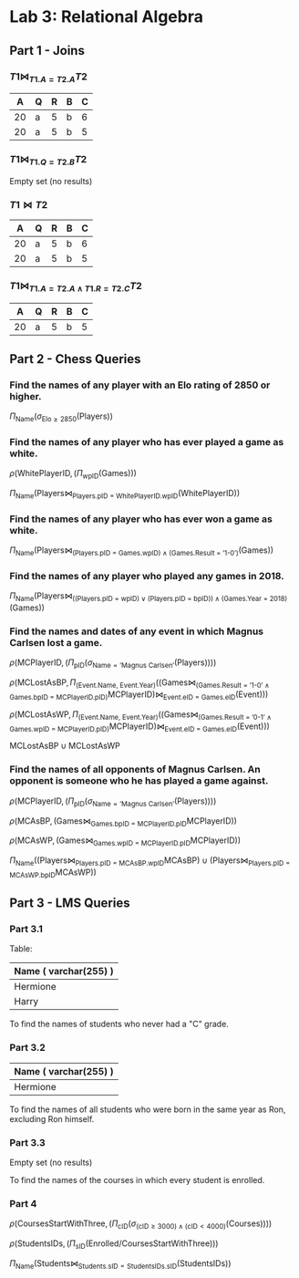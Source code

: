 # Lab 3: Relational Algebra

## Part 1 - Joins

### $T1 \bowtie _{T1.A = T2.A} T2$

| A   | Q | R | B | C |
| --- | - | - | - | - |
| 20  | a | 5 | b | 6 |
| 20  | a | 5 | b | 5 |

### $T1 \bowtie _{T1.Q = T2.B} T2$

Empty set (no results)

### $T1 \bowtie  T2$

| A   | Q | R | B | C |
| --- | - | - | - | - |
| 20  | a | 5 | b | 6 |
| 20  | a | 5 | b | 5 |

###  $T1 \bowtie _{T1.A = T2.A \wedge T1.R = T2.C} T2$

| A   | Q | R | B | C |
| --- | - | - | - | - |
| 20  | a | 5 | b | 5 |

## Part 2 - Chess Queries

### Find the names of any player with an Elo rating of 2850 or higher.

$\Pi_{\text{Name}}(\sigma_{\text{Elo} \geq 2850}(\text{Players}))$

### Find the names of any player who has ever played a game as white.

$\rho({\text{WhitePlayerID}},(\Pi_\text{wpID}(\text{Games})))$

$\Pi_{\text{Name}}(\text{Players} \bowtie _\text{Players.pID = WhitePlayerID.wpID} (\text{WhitePlayerID}))$


### Find the names of any player who has ever won a game as white.

$\Pi_{\text{Name}}(\text{Players} \bowtie_{{\text{(Players.pID = Games.wpID)} \land {\text{(Games.Result = '1-0')}}}}(\text{Games}))$

### Find the names of any player who played any games in 2018.

$\Pi_{\text{Name}}(\text{Players} \bowtie_{(({\text{Players.pID = wpID}}) \lor ({\text{Players.pID = bpID}})) \land ({\text{Games.Year = 2018}})}(\text{Games}))$

### Find the names and dates of any event in which Magnus Carlsen lost a game.

$\rho({\text{MCPlayerID}},(\Pi_\text{pID}(\sigma_{\text{Name} = \text{'Magnus Carlsen'}}(\text{Players}))))$

$\rho({\text{MCLostAsBP},\Pi_\text{(Event.Name, Event.Year)}}((\text{Games} \bowtie_{(\text{Games.Result = '1-0'} \land \text{Games.bpID = MCPlayerID.pID})} \text{MCPlayerID}) \bowtie_{\text{Event.eID = Games.eID}} (\text{Event})))$

$\rho({\text{MCLostAsWP},\Pi_\text{(Event.Name, Event.Year)}}((\text{Games} \bowtie_{(\text{Games.Result = '0-1'} \land \text{Games.wpID = MCPlayerID.pID})} \text{MCPlayerID}) \bowtie_{\text{Event.eID = Games.eID}} (\text{Event})))$

$\text{MCLostAsBP} \cup \text{MCLostAsWP}$

### Find the names of all opponents of Magnus Carlsen. An opponent is someone who he has played a game against.

$\rho({\text{MCPlayerID}},(\Pi_\text{pID}(\sigma_{\text{Name} = \text{'Magnus Carlsen'}}(\text{Players}))))$

$\rho({\text{MCAsBP}},(\text{Games} \bowtie_{ \text{Games.bpID = MCPlayerID.pID}} \text{MCPlayerID}))$

$\rho({\text{MCAsWP}},(\text{Games} \bowtie_{ \text{Games.wpID = MCPlayerID.pID}} \text{MCPlayerID}))$

$\Pi_{\text{Name}}((\text{Players} \bowtie _{\text{Players.pID = MCAsBP.wpID}} \text{MCAsBP}) \cup (\text{Players} \bowtie _{\text{Players.pID = MCAsWP.bpID}} \text{MCAsWP}))$

## Part 3 - LMS Queries

### Part 3.1

Table: 

| Name ( varchar(255) )    |
|----------|
| Hermione |
| Harry    |


To find the names of students who never had a "C" grade.

### Part 3.2

| Name ( varchar(255) )     |
|----------|
| Hermione |

To find the names of all students who were born in the same year as Ron, excluding Ron himself.

### Part 3.3

Empty set (no results)


To find the names of the courses in which every student is enrolled.

### Part 4



$\rho(\text{CoursesStartWithThree}, \left( \Pi_\text{cID}(\sigma_{(\text{cID} \geq 3000) \land (\text{cID} < 4000)} (\text{Courses}) \right)))$


$\rho(\text{StudentsIDs}, \left( \Pi_\text{sID} (\text{Enrolled} / \text{CoursesStartWithThree}) \right))$

$\Pi_{\text{{Name}}} \left( \text{{Students}} \bowtie_{\text{{Students.sID}} = \text{{StudentsIDs.sID}}} \text{{(StudentsIDs)}} \right)$
